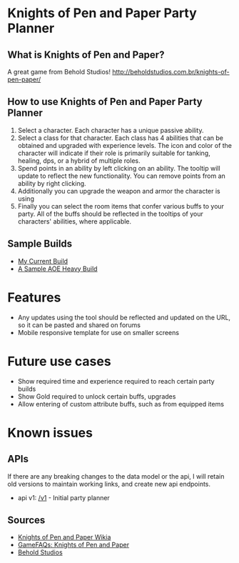 Knights of Pen and Paper Party Planner
==================

What is Knights of Pen and Paper?
------------------------------------------------
A great game from Behold Studios! http://beholdstudios.com.br/knights-of-pen-paper/

How to use Knights of Pen and Paper Party Planner
-----------------------------
1. Select a character. Each character has a unique passive ability.
2. Select a class for that character.  Each class has 4 abilities that can be obtained and upgraded with experience levels. The icon and color of the character will indicate if their role is primarily suitable for tanking, healing, dps, or a hybrid of multiple roles.
3. Spend points in an ability by left clicking on an ability.  The tooltip will update to reflect the new functionality.  You can remove points from an ability by right clicking.
4. Additionally you can upgrade the weapon and armor the character is using
5. Finally you can select the room items that confer various buffs to your party.  All of the buffs should be reflected in the tooltips of your characters' abilities, where applicable.

Sample Builds
-------------
* [My Current Build](http://127.0.0.1/~will/kopp-planner/v1/#?party=%7B%22buffs%22:%7B%22dm%22:%22Dr.%20Cientist%22,%22table%22:%22Glass%20Table%22,%22door%22:%22Simple%20Bedroom%20Door%22,%22pet%22:%22Dragon%22,%22fleft%22:%22Shelf%22,%22fright%22:%22Picture%22,%22rug%22:%22Rug%22,%22book%22:%22Monster%20Book%22%7D,%22permanentObjects%22:%7B%22Crown%22:1,%22Holy%20Grail%22:1,%22Loaded%20Dice%22:1,%22Hourglass%22:1%7D,%22temporaryObjects%22:%7B%22Cake%22:0,%22Cookies%22:0,%22Chips%22:0,%22Pizza%22:0,%22Soda%20Can%22:0,%22Milk%22:0,%22Coffee%22:0,%22Soda%20Bottle%22:0%7D,%22members%22:%5B%7B%22character%22:%22E.T.%22,%22job%22:%22Warrior%22,%22abilityPoints%22:%5B1,1,1,12%5D%7D,%7B%22character%22:%22Ms.%20Goldberry%22,%22job%22:%22Mage%22,%22abilityPoints%22:%5B5,1,4,8%5D%7D,%7B%22character%22:%22Paris%22,%22job%22:%22Cleric%22,%22abilityPoints%22:%5B5,5,5,4%5D%7D,%7B%22character%22:%22Jock%22,%22job%22:%22Rogue%22,%22abilityPoints%22:%5B6,8,3,0%5D%7D,%7B%22character%22:%22Mr.%20John%22,%22job%22:%22Hunter%22,%22abilityPoints%22:%5B1,1,5,8%5D%7D%5D%7D)
* [A Sample AOE Heavy Build](http://127.0.0.1/~will/kopp-planner/v1/#?party=%7B%22buffs%22:%7B%22dm%22:%22Dr.%20Cientist%22,%22table%22:%22Glass%20Table%22,%22door%22:%22Simple%20Bedroom%20Door%22,%22pet%22:%22Dragon%22,%22fleft%22:%22Shelf%22,%22fright%22:%22Picture%22,%22rug%22:%22Rug%22,%22book%22:%22Monster%20Book%22%7D,%22permanentObjects%22:%7B%22Crown%22:1,%22Holy%20Grail%22:1,%22Loaded%20Dice%22:1,%22Hourglass%22:1%7D,%22temporaryObjects%22:%7B%22Cake%22:0,%22Cookies%22:0,%22Chips%22:0,%22Pizza%22:0,%22Soda%20Can%22:0,%22Milk%22:0,%22Coffee%22:0,%22Soda%20Bottle%22:0%7D,%22members%22:%5B%7B%22character%22:%22Hugo%22,%22job%22:%22Paladin%22,%22abilityPoints%22:%5B8,1,2,8%5D%7D,%7B%22character%22:%22Hipster%22,%22job%22:%22Mage%22,%22abilityPoints%22:%5B3,1,4,11%5D%7D,%7B%22character%22:%22Ms.%20Goldberry%22,%22job%22:%22Shaman%22,%22abilityPoints%22:%5B7,3,5,4%5D%7D,%7B%22character%22:%22Saulo%22,%22job%22:%22Bard%22,%22abilityPoints%22:%5B5,4,9,1%5D%7D,%7B%22character%22:%22Gui%22,%22job%22:%22Hunter%22,%22abilityPoints%22:%5B2,3,4,10%5D%7D%5D%7D)

Features
========
* Any updates using the tool should be reflected and updated on the URL, so it can be pasted and shared on forums
* Mobile responsive template for use on smaller screens

Future use cases
================
* Show required time and experience required to reach certain party builds
* Show Gold required to unlock certain buffs, upgrades
* Allow entering of custom attribute buffs, such as from equipped items

Known issues
============

APIs
---------
If there are any breaking changes to the data model or the api, I will retain old versions to maintain working links, and create new api endpoints.

* api v1: [/v1](./v1) - Initial party planner

Sources
-------
* [Knights of Pen and Paper Wikia](http://knightsofpenandpaper.wikia.com/wiki/Knights_of_Pen_%26_Paper_Wiki)
* [GameFAQs: Knights of Pen and Paper](http://www.gamefaqs.com/boards/688762-knights-of-pen-and-paper)
* [Behold Studios](http://beholdstudios.com.br/knights-of-pen-paper/)
